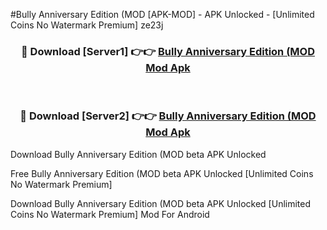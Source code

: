 #Bully Anniversary Edition (MOD [APK-MOD] - APK Unlocked - [Unlimited Coins No Watermark Premium] ze23j



<div align="center">

<h3>🔴 Download [Server1] 👉👉 <a href="https://momento.my/?title=Bully_Anniversary_Edition_(MOD">Bully Anniversary Edition (MOD Mod Apk</a></h3><br>

<h3>🔴 Download [Server2] 👉👉 <a href="https://momento.my/?title=Bully_Anniversary_Edition_(MOD">Bully Anniversary Edition (MOD Mod Apk</a></h3>
</div>



Download Bully Anniversary Edition (MOD beta APK Unlocked

Free Bully Anniversary Edition (MOD beta APK Unlocked [Unlimited Coins No Watermark Premium]

Download Bully Anniversary Edition (MOD beta APK Unlocked [Unlimited Coins No Watermark Premium] Mod For Android
